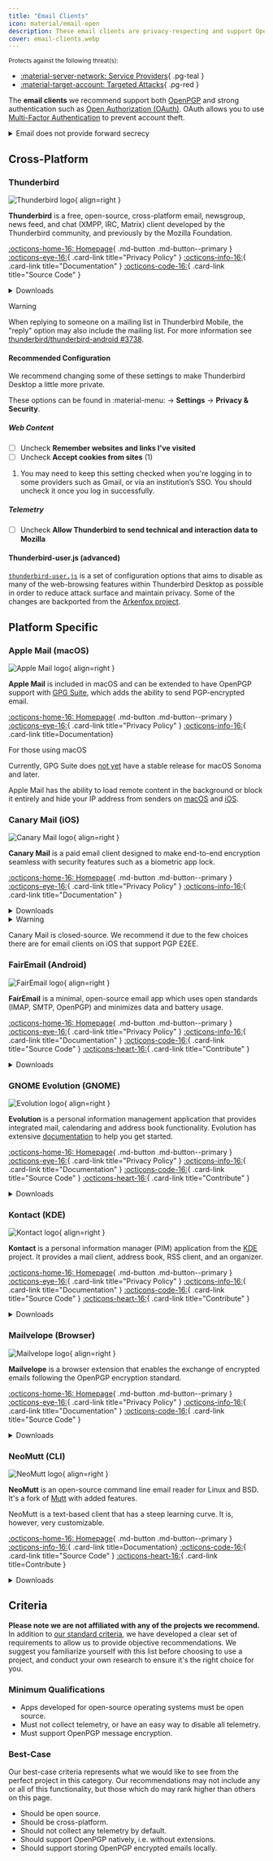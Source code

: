```yaml
---
title: "Email Clients"
icon: material/email-open
description: These email clients are privacy-respecting and support OpenPGP email encryption.
cover: email-clients.webp
---
```

<small>Protects against the following threat(s):</small>

- [:material-server-network: Service Providers](../basics/common-threats.md#privacy-from-service-providers){ .pg-teal }
- [:material-target-account: Targeted Attacks](../basics/common-threats.md#attacks-against-specific-individuals){ .pg-red }

The **email clients** we recommend support both [OpenPGP](../essentials/encryption.md#openpgp) and strong authentication such as [Open Authorization (OAuth)](https://en.wikipedia.org/wiki/OAuth). OAuth allows you to use [Multi-Factor Authentication](../basics/multi-factor-authentication.md) to prevent account theft.

<details class="warning" markdown>
<summary>Email does not provide forward secrecy</summary>

When using end-to-end encryption (E2EE) technology like OpenPGP, email will still have [some metadata](../basics/email-security.md#email-metadata-overview) that is not encrypted in the header of the email.

OpenPGP also does not support [forward secrecy](https://en.wikipedia.org/wiki/Forward_secrecy), which means if either your or the recipient's private key is ever stolen, all previous messages encrypted with it will be exposed: [How do I protect my private keys?](../basics/email-security.md) Consider using a medium that provides forward secrecy:

[Real-time Communication](../essentials/real-time-communication.md){ .md-button }

</details>

## Cross-Platform

### Thunderbird

<div class="admonition recommendation" markdown>

![Thunderbird logo](../assets/img/email-clients/thunderbird.svg){ align=right }

**Thunderbird** is a free, open-source, cross-platform email, newsgroup, news feed, and chat (XMPP, IRC, Matrix) client developed by the Thunderbird community, and previously by the Mozilla Foundation.

[:octicons-home-16: Homepage](https://thunderbird.net){ .md-button .md-button--primary }
[:octicons-eye-16:](https://mozilla.org/privacy/thunderbird){ .card-link title="Privacy Policy" }
[:octicons-info-16:](https://support.mozilla.org/products/thunderbird){ .card-link title="Documentation" }
[:octicons-code-16:](https://hg.mozilla.org/comm-central){ .card-link title="Source Code" }

<details class="downloads" markdown>
<summary>Downloads</summary>

- [:simple-googleplay: Google Play](https://play.google.com/store/apps/details?id=net.thunderbird.android)
- [:simple-github: GitHub](https://github.com/thunderbird/thunderbird-android/releases)
- [:fontawesome-brands-windows: Windows](https://thunderbird.net)
- [:simple-apple: macOS](https://thunderbird.net)
- [:simple-linux: Linux](https://thunderbird.net)
- [:simple-flathub: Flathub](https://flathub.org/apps/details/org.mozilla.Thunderbird)

</details>

</div>

<div class="admonition warning" markdown>
<p class="admonition-title">Warning</p>

When replying to someone on a mailing list in Thunderbird Mobile, the "reply" option may also include the mailing list. For more information see [thunderbird/thunderbird-android #3738](https://github.com/thunderbird/thunderbird-android/issues/3738).

</div>

#### Recommended Configuration

<div class="annotate" markdown>

We recommend changing some of these settings to make Thunderbird Desktop a little more private.

These options can be found in :material-menu: → **Settings** → **Privacy & Security**.

##### Web Content

- [ ] Uncheck  **Remember websites and links I've visited**
- [ ] Uncheck  **Accept cookies from sites** (1)

</div>

1. You may need to keep this setting checked when you're logging in to some providers such as Gmail, or via an institution’s SSO. You should uncheck it once you log in successfully.

##### Telemetry

- [ ] Uncheck  **Allow Thunderbird to send technical and interaction data to Mozilla**

#### Thunderbird-user.js (advanced)

[`thunderbird-user.js`](https://github.com/HorlogeSkynet/thunderbird-user.js) is a set of configuration options that aims to disable as many of the web-browsing features within Thunderbird Desktop as possible in order to reduce attack surface and maintain privacy. Some of the changes are backported from the [Arkenfox project](../web-browsing/desktop-browsers.md#arkenfox-advanced).

## Platform Specific

### Apple Mail (macOS)

<div class="admonition recommendation" markdown>

![Apple Mail logo](../assets/img/email-clients/applemail.png){ align=right }

**Apple Mail** is included in macOS and can be extended to have OpenPGP support with [GPG Suite](../essentials/encryption.md#gpg-suite), which adds the ability to send PGP-encrypted email.

[:octicons-home-16: Homepage](https://support.apple.com/guide/mail/welcome/mac){ .md-button .md-button--primary }
[:octicons-eye-16:](https://apple.com/legal/privacy/en-ww){ .card-link title="Privacy Policy" }
[:octicons-info-16:](https://support.apple.com/mail){ .card-link title=Documentation}

</details>

</div>

<div class="admonition info" markdown>
<p class="admonition-title">For those using macOS</p>

Currently, GPG Suite does [not yet](https://gpgtools.com/sonoma) have a stable release for macOS Sonoma and later.

</div>

Apple Mail has the ability to load remote content in the background or block it entirely and hide your IP address from senders on [macOS](https://support.apple.com/guide/mail/mlhl03be2866/mac) and [iOS](https://support.apple.com/guide/iphone/iphf084865c7/ios).

### Canary Mail (iOS)

<div class="admonition recommendation" markdown>

![Canary Mail logo](../assets/img/email-clients/canarymail.svg){ align=right }

**Canary Mail** is a paid email client designed to make end-to-end encryption seamless with security features such as a biometric app lock.

[:octicons-home-16: Homepage](https://canarymail.io){ .md-button .md-button--primary }
[:octicons-eye-16:](https://canarymail.io/privacy.html){ .card-link title="Privacy Policy" }
[:octicons-info-16:](https://canarymail.io/help){ .card-link title="Documentation" }

<details class="downloads" markdown>
<summary>Downloads</summary>

- [:simple-googleplay: Google Play](https://play.google.com/store/apps/details?id=io.canarymail.android)
- [:simple-appstore: App Store](https://apps.apple.com/app/id1155470386)
- [:fontawesome-brands-windows: Windows](https://canarymail.io/downloads.html)
- [:simple-apple: macOS](https://apps.apple.com/app/id1236045954)

</details>

</div>

<details class="warning" markdown>
<summary>Warning</summary>

Canary Mail only recently released a Windows and Android client, though we don't believe they are as stable as their iOS and Mac counterparts.

</details>

Canary Mail is closed-source. We recommend it due to the few choices there are for email clients on iOS that support PGP E2EE.

### FairEmail (Android)

<div class="admonition recommendation" markdown>

![FairEmail logo](../assets/img/email-clients/fairemail.svg){ align=right }

**FairEmail** is a minimal, open-source email app which uses open standards (IMAP, SMTP, OpenPGP) and minimizes data and battery usage.

[:octicons-home-16: Homepage](https://email.faircode.eu){ .md-button .md-button--primary }
[:octicons-eye-16:](https://github.com/M66B/FairEmail/blob/master/PRIVACY.md){ .card-link title="Privacy Policy" }
[:octicons-info-16:](https://github.com/M66B/FairEmail/blob/master/FAQ.md){ .card-link title="Documentation" }
[:octicons-code-16:](https://github.com/M66B/FairEmail){ .card-link title="Source Code" }
[:octicons-heart-16:](https://email.faircode.eu/donate){ .card-link title="Contribute" }

<details class="downloads" markdown>
<summary>Downloads</summary>

- [:simple-googleplay: Google Play](https://play.google.com/store/apps/details?id=eu.faircode.email)
- [:simple-github: GitHub](https://github.com/M66B/FairEmail/releases)

</details>

</div>

### GNOME Evolution (GNOME)

<div class="admonition recommendation" markdown>

![Evolution logo](../assets/img/email-clients/evolution.svg){ align=right }

**Evolution** is a personal information management application that provides integrated mail, calendaring and address book functionality. Evolution has extensive [documentation](https://help.gnome.org/users/evolution/stable) to help you get started.

[:octicons-home-16: Homepage](https://wiki.gnome.org/Apps/Evolution){ .md-button .md-button--primary }
[:octicons-eye-16:](https://wiki.gnome.org/Apps/Evolution/PrivacyPolicy){ .card-link title="Privacy Policy" }
[:octicons-info-16:](https://help.gnome.org/users/evolution/stable){ .card-link title="Documentation" }
[:octicons-code-16:](https://gitlab.gnome.org/GNOME/evolution){ .card-link title="Source Code" }
[:octicons-heart-16:](https://gnome.org/donate){ .card-link title="Contribute" }

<details class="downloads" markdown>
<summary>Downloads</summary>

- [:simple-flathub: Flathub](https://flathub.org/apps/details/org.gnome.Evolution)

</details>

</div>

### Kontact (KDE)

<div class="admonition recommendation" markdown>

![Kontact logo](../assets/img/email-clients/kontact.svg){ align=right }

**Kontact** is a personal information manager (PIM) application from the [KDE](https://kde.org) project. It provides a mail client, address book, RSS client, and an organizer.

[:octicons-home-16: Homepage](https://kontact.kde.org){ .md-button .md-button--primary }
[:octicons-eye-16:](https://kde.org/privacypolicy-apps){ .card-link title="Privacy Policy" }
[:octicons-info-16:](https://kontact.kde.org/users){ .card-link title="Documentation" }
[:octicons-code-16:](https://invent.kde.org/pim/kmail){ .card-link title="Source Code" }
[:octicons-heart-16:](https://kde.org/community/donations){ .card-link title="Contribute" }

<details class="downloads" markdown>
<summary>Downloads</summary>

- [:simple-linux: Linux](https://kontact.kde.org/download)
- [:simple-flathub: Flathub](https://flathub.org/apps/details/org.kde.kontact)

</details>

</div>

### Mailvelope (Browser)

<div class="admonition recommendation" markdown>

![Mailvelope logo](../assets/img/email-clients/mailvelope.svg){ align=right }

**Mailvelope** is a browser extension that enables the exchange of encrypted emails following the OpenPGP encryption standard.

[:octicons-home-16: Homepage](https://mailvelope.com){ .md-button .md-button--primary }
[:octicons-eye-16:](https://mailvelope.com/privacy-policy){ .card-link title="Privacy Policy" }
[:octicons-info-16:](https://mailvelope.com/faq){ .card-link title="Documentation" }
[:octicons-code-16:](https://github.com/mailvelope/mailvelope){ .card-link title="Source Code" }

<details class="downloads" markdown>
<summary>Downloads</summary>

- [:simple-firefoxbrowser: Firefox](https://addons.mozilla.org/firefox/addon/mailvelope)
- [:simple-googlechrome: Chrome](https://chrome.google.com/webstore/detail/mailvelope/kajibbejlbohfaggdiogboambcijhkke)
- [:fontawesome-brands-edge: Edge](https://microsoftedge.microsoft.com/addons/detail/mailvelope/dgcbddhdhjppfdfjpciagmmibadmoapc)

</details>

</div>

### NeoMutt (CLI)

<div class="admonition recommendation" markdown>

![NeoMutt logo](../assets/img/email-clients/mutt.svg){ align=right }

**NeoMutt** is an open-source command line email reader for Linux and BSD. It's a fork of [Mutt](https://en.wikipedia.org/wiki/Mutt_(email_client)) with added features.

NeoMutt is a text-based client that has a steep learning curve. It is, however, very customizable.

[:octicons-home-16: Homepage](https://neomutt.org){ .md-button .md-button--primary }
[:octicons-info-16:](https://neomutt.org/guide){ .card-link title=Documentation}
[:octicons-code-16:](https://github.com/neomutt/neomutt){ .card-link title="Source Code" }
[:octicons-heart-16:](https://paypal.com/paypalme/russon){ .card-link title=Contribute }

<details class="downloads" markdown>
<summary>Downloads</summary>

- [:simple-apple: macOS](https://neomutt.org/distro)
- [:simple-linux: Linux](https://neomutt.org/distro)

</details>

</div>

## Criteria

**Please note we are not affiliated with any of the projects we recommend.** In addition to [our standard criteria](../about/criteria.md), we have developed a clear set of requirements to allow us to provide objective recommendations. We suggest you familiarize yourself with this list before choosing to use a project, and conduct your own research to ensure it's the right choice for you.

### Minimum Qualifications

- Apps developed for open-source operating systems must be open source.
- Must not collect telemetry, or have an easy way to disable all telemetry.
- Must support OpenPGP message encryption.

### Best-Case

Our best-case criteria represents what we would like to see from the perfect project in this category. Our recommendations may not include any or all of this functionality, but those which do may rank higher than others on this page.

- Should be open source.
- Should be cross-platform.
- Should not collect any telemetry by default.
- Should support OpenPGP natively, i.e. without extensions.
- Should support storing OpenPGP encrypted emails locally.
